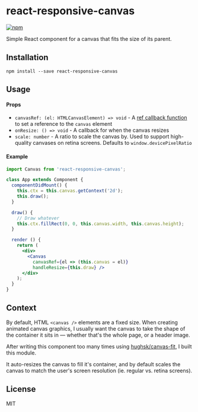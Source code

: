 # react-responsive-canvas

[![npm](https://badgen.now.sh/npm/v/react-responsive-canvas)](https://www.npmjs.com/package/react-responsive-canvas)

Simple React component for a canvas that fits the size of its parent.

## Installation

```
npm install --save react-responsive-canvas
```

## Usage

#### Props

* `canvasRef: (el: HTMLCanvasElement) => void` - A [ref callback function](https://reactjs.org/docs/refs-and-the-dom.html#callback-refs) to set a reference to the `canvas` element
* `onResize: () => void` - A callback for when the canvas resizes
* `scale: number` - A ratio to scale the canvas by. Used to support high-quality canvases on retina screens. Defaults to `window.devicePixelRatio`

#### Example

```jsx
import Canvas from 'react-responsive-canvas';

class App extends Component {
  componentDidMount() {
    this.ctx = this.canvas.getContext('2d');
    this.draw();
  }

  draw() {
    // Draw whatever
    this.ctx.fillRect(0, 0, this.canvas.width, this.canvas.height);
  }

  render () {
    return (
      <div>
        <Canvas
          canvasRef={el => (this.canvas = el)}
          handleResize={this.draw} />
      </div>
    );
  }
}
```

## Context

By default, HTML `<canvas />` elements are a fixed size. When creating animated canvas graphics, I usually want the canvas to take the shape of the container it sits in — whether that's the whole page, or a header image.

After writing this component too many times using [hughsk/canvas-fit](https://github.com/hughsk/canvas-fit), I built this module.

It auto-resizes the canvas to fill it's container, and by default scales the canvas to match the user's screen resolution (ie. regular vs. retina screens).

## License

MIT
